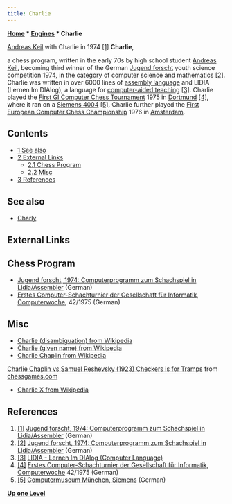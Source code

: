 ```yaml
---
title: Charlie
---
```

**[Home](Home "Home") * [Engines](Engines "Engines") * Charlie**

[](https://www.jugend-forscht.de/projektdatenbank/computerprogramm-zum-schachspiel-in-lidiaassembler.html) [Andreas Keil](Andreas_Rudin "Andreas Rudin") with Charlie in 1974 <a id="cite-note-1" href="#cite-ref-1">[1]</a>
**Charlie**,

a chess program, written in the early 70s by high school student [Andreas Keil](Andreas_Rudin "Andreas Rudin"), becoming third winner of the German [Jugend forscht](https://en.wikipedia.org/wiki/Jugend_forscht) youth science competition 1974, in the category of computer science and mathematics <a id="cite-note-2" href="#cite-ref-2">[2]</a>.
Charlie was written in over 6000 lines of [assembly language](Assembly "Assembly") and LIDIA (Lernen Im DIAlog), a language for [computer-aided teaching](https://en.wikipedia.org/wiki/Computer-aided#Teaching) <a id="cite-note-3" href="#cite-ref-3">[3]</a>. Charlie played the [First GI Computer Chess Tournament](First_GI_Computer_Chess_Tournament "First GI Computer Chess Tournament") 1975 in [Dortmund](https://en.wikipedia.org/wiki/Dortmund) <a id="cite-note-4" href="#cite-ref-4">[4]</a>, where it ran on a [Siemens 4004](https://de.wikipedia.org/wiki/Siemens_2002) <a id="cite-note-5" href="#cite-ref-5">[5]</a>. Charlie further played the [First European Computer Chess Championship](ECCC_1976 "ECCC 1976") 1976 in [Amsterdam](https://en.wikipedia.org/wiki/Amsterdam).

## Contents

- [1 See also](#see-also)
- [2 External Links](#external-links)
  - [2.1 Chess Program](#chess-program)
  - [2.2 Misc](#misc)
- [3 References](#references)

## See also

- [Charly](Charly "Charly")

## External Links

## Chess Program

- [Jugend forscht, 1974: Computerprogramm zum Schachspiel in Lidia/Assembler](https://www.jugend-forscht.de/projektdatenbank/computerprogramm-zum-schachspiel-in-lidiaassembler.html) (German)
- [Erstes Computer-Schachturnier der Gesellschaft für Informatik](https://www.computerwoche.de/a/computer-logik-im-koeniglichen-spiel,1205123), [Computerwoche](Computerworld#Woche "Computerworld"), 42/1975 (German)

## Misc

- [Charlie (disambiguation) from Wikipedia](https://en.wikipedia.org/wiki/Charlie)
- [Charlie (given name) from Wikipedia](<https://en.wikipedia.org/wiki/Charlie_(given_name)>)
- [Charlie Chaplin from Wikipedia](https://en.wikipedia.org/wiki/Charlie_Chaplin)

[Charlie Chaplin vs Samuel Reshevsky (1923) Checkers is for Tramps](http://www.chessgames.com/perl/chessgame?gid=1279631) from [chessgames.com](http://www.chessgames.com/index.html)

- [Charlie X from Wikipedia](https://en.wikipedia.org/wiki/Charlie_X)

## References

1. <a id="cite-ref-1" href="#cite-note-1">[1]</a> [Jugend forscht, 1974: Computerprogramm zum Schachspiel in Lidia/Assembler](https://www.jugend-forscht.de/projektdatenbank/computerprogramm-zum-schachspiel-in-lidiaassembler.html) (German)
1. <a id="cite-ref-2" href="#cite-note-2">[2]</a> [Jugend forscht, 1974: Computerprogramm zum Schachspiel in Lidia/Assembler](https://www.jugend-forscht.de/projektdatenbank/computerprogramm-zum-schachspiel-in-lidiaassembler.html) (German)
1. <a id="cite-ref-3" href="#cite-note-3">[3]</a> [LIDIA - Lernen Im DIAlog (Computer Language)](http://hopl.info/showlanguage.prx?exp=3102)
1. <a id="cite-ref-4" href="#cite-note-4">[4]</a> [Erstes Computer-Schachturnier der Gesellschaft für Informatik](https://www.computerwoche.de/a/computer-logik-im-koeniglichen-spiel,1205123), [Computerwoche](Computerworld#Woche "Computerworld") 42/1975 (German)
1. <a id="cite-ref-5" href="#cite-note-5">[5]</a> [Computermuseum München, Siemens](http://www.computermuseum-muenchen.de/computer/siemens/index.html) (German)

**[Up one Level](Engines "Engines")**

